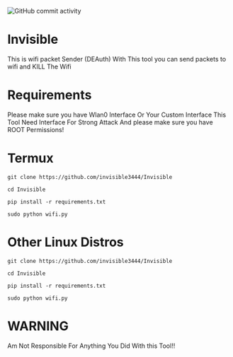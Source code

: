 ![GitHub commit activity](https://img.shields.io/github/commit-activity/m/b3-v3r/Pws?color=orange)
# Invisible
This is wifi packet Sender (DEAuth)
With This tool you can send packets to wifi and KILL The Wifi
# Requirements
Please make sure you have Wlan0 Interface Or Your Custom Interface 
This Tool Need Interface For Strong Attack
And please make sure you have ROOT Permissions!
# Termux 
`git clone https://github.com/invisible3444/Invisible`

`cd Invisible`

`pip install -r requirements.txt`

`sudo python wifi.py`
# Other Linux Distros
`git clone https://github.com/invisible3444/Invisible`

`cd Invisible`

`pip install -r requirements.txt`

`sudo python wifi.py`
# WARNING
Am Not Responsible For Anything You Did With this Tool!!
